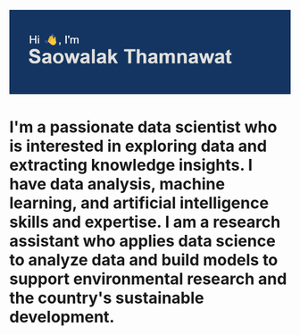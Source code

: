 <p align="center">
 <img src="https://github.com/tanriders/tanriders/blob/main/header.png" />
</p>


# I'm a passionate data scientist who is interested in exploring data and extracting knowledge insights. I have data analysis, machine learning, and artificial intelligence skills and expertise. I am a research assistant who applies data science to analyze data and build models to support environmental research and the country's sustainable development.

